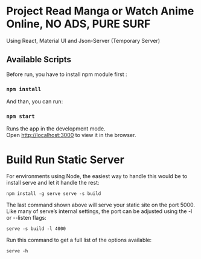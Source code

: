 # Project Read Manga or Watch Anime Online, NO ADS, PURE SURF

Using React, Material UI and Json-Server (Temporary Server)

## Available Scripts

Before run, you have to install npm module first :

### `npm install`

And than, you can run:

### `npm start`

Runs the app in the development mode.\
Open [http://localhost:3000](http://localhost:3000) to view it in the browser.

# Build Run Static Server
For environments using Node, the easiest way to handle this would be to install serve and let it handle the rest:

`npm install -g serve
serve -s build`

The last command shown above will serve your static site on the port 5000. Like many of serve’s internal settings, the port can be adjusted using the -l or --listen flags:

`serve -s build -l 4000`

Run this command to get a full list of the options available:

`serve -h`
